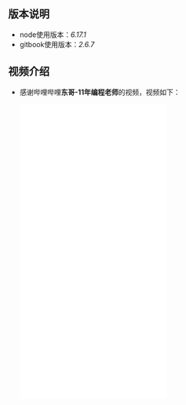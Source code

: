 ## 版本说明

* node使用版本：*6.17.1*
* gitbook使用版本：*2.6.7*

## 视频介绍

* 感谢哔哩哔哩**东哥-11年编程老师**的视频，视频如下：

  <iframe src="//player.bilibili.com/player.html?aid=248661453&bvid=BV1Uv411p7Sg&cid=354986296&page=1" scrolling="no" border="0" frameborder="no" framespacing="0" allowfullscreen="true" resize="true"> </iframe>

  <iframe src="//player.bilibili.com/player.html?aid=248661453&bvid=BV1Uv411p7Sg&cid=354987341&page=2" scrolling="no" border="0" frameborder="no" framespacing="0" allowfullscreen="true"> </iframe>

  <iframe src="//player.bilibili.com/player.html?aid=248661453&bvid=BV1Uv411p7Sg&cid=354987341&page=3" scrolling="no" border="0" frameborder="no" framespacing="0" allowfullscreen="true"> </iframe>

  <iframe src="//player.bilibili.com/player.html?aid=248661453&bvid=BV1Uv411p7Sg&cid=354987341&page=4" scrolling="no" border="0" frameborder="no" framespacing="0" allowfullscreen="true"> </iframe>

  

